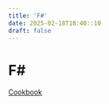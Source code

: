 ```yaml
---
title: 'F#'
date: 2025-02-18T18:40::10
draft: false
---
```


# F#

[Cookbook](F#%20a76d963ac8a34efbb15c61cb38c66cdd/Cookbook%20e3ef774803784e8ea8600ab530346186.md)
